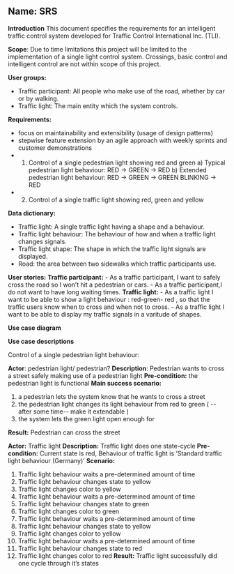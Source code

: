 ## **Name:** SRS
**Introduction**
This document specifies the requirements for an intelligent traffic control system developed for Traffic Control International Inc. (TLI).

**Scope**:
Due to time limitations this project will be limited to the implementation of a single light control system. Crossings, basic control and intelligent control are not within scope of this project.
  


**User groups:** 
- Traffic participant: All people who make use of the road, whether by car or by     walking.
- Traffic light: The main entity which the system controls.


**Requirements:**
- focus on maintainability and extensibility (usage of design patterns)
- stepwise feature extension by an agile approach with weekly sprints and customer demonstrations
- 1. Control of a single pedestrian light showing red and green
    a) Typical pedestrian light behaviour: RED -> GREEN -> RED
    b) Extended pedestrian light behaviour: RED -> GREEN -> GREEN BLINKING -> RED
- 2. Control of a single traffic light showing red, green and yellow



**Data dictionary:**
- Traffic light: A single traffic light having a shape and a behaviour.
- Traffic light behaviour: The behaviour of how and when a traffic light changes     signals.
- Traffic light shape: The shape in which the traffic light signals are displayed.
- Road: the area between two sidewalks which traffic participants use.

**User stories:**
   **Traffic participant:**
    - As a traffic participant, I want to safely cross the road so I won’t hit a         pedestrian or cars.
    - As a traffic participant,I do not want to have long waiting times.
    **Traffic light:**
    - As a traffic light I want to be able to show a light behaviour : red-green-         red , so that the traffic users know when to cross and when not to cross.
    - As a traffic light I want to be able to display my traffic signals in a             varitude of shapes.










**Use case diagram**

**Use case descriptions**

Control of a single pedestrian light behaviour:

**Actor**: pedestrian light/ pedestrian?
**Description**: Pedestrian wants to cross a street safely making use of a pedestrian light
**Pre-condition:** the pedestrian light is functional
**Main success scenario:**  
1. a pedestrian lets the system know that he wants to cross a street
2. the pedestrian light changes its light behaviour from red to green ( -- after      some time-- make it extendable )
3. the system lets the green light open enough for

**Result:** Pedestrian can cross the street

**Actor:** Traffic light
**Description:** Traffic light does one state-cycle
**Pre-condition:** Current state is red, Behaviour of traffic light is ‘Standard traffic light behaviour (Germany)’
**Scenario:**
1. Traffic light behaviour waits a pre-determined amount of time
2. Traffic light behaviour changes state to yellow
3. Traffic light changes color to yellow
4. Traffic light behaviour waits a pre-determined amount of time
5. Traffic light behaviour changes state to green
6. Traffic light changes color to green
7. Traffic light behaviour waits a pre-determined amount of time
8. Traffic light behaviour changes state to yellow
9. Traffic light changes color to yellow
10. Traffic light behaviour waits a pre-determined amount of time
10. Traffic light behaviour changes state to red
11. Traffic light changes color to red
**Result:** Traffic light successfully did one cycle through it’s states
